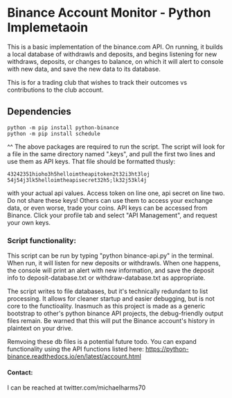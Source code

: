 # Binance Account Monitor - Python Implemetaoin

This is a basic implementation of the binance.com API. On running, it builds a local database of withdrawls and deposits, and begins listening for new withdraws, deposits, or changes to balance, on which it will alert to console with new data, and save the new data to its database.

This is for a trading club that wishes to track their outcomes vs contributions to the club account.

## Dependencies

    python -m pip install python-binance
    python -m pip install schedule
    

^^ The above packages are required to run the script. The script will look for a file in the same directory named ".keys", and pull the first two lines and use them as API keys. That file should be formatted thusly:

    43242351hioho3h5helloimtheapitoken2t32i3ht3loj
    54j54j3lk5helloimtheapisecret32h5;lk32j53kl4j

with your actual api values. Access token on line one, api secret on line two. Do not share these keys! Others can use them to access your exchange data, or even worse, trade your coins. API keys can be accessed from Binance. Click your profile tab and select "API Management", and request your own keys.

### Script functionality:

This script can be run by typing "python binance-api.py" in the terminal. When run, it will listen for new deposits or withdrawls. When one happens, the console will print an alert with new information, and save the deposit info to deposit-database.txt or withdraw-database.txt as appropriate.

The script writes to file databases, but it's technically redundant to list processing. It allows for cleaner startup and easier debugging, but is not core to the functioality. Inasmuch as this project is made as a generic bootstrap to other's python binance API projects, the debug-friendly output files remain. Be warned that this will put the Binance account's history in plaintext on your drive. 

Remvoing these db files is a potential future todo. You can expand functionality using the API functions listed here: https://python-binance.readthedocs.io/en/latest/account.html

#### Contact:

I can be reached at twitter.com/michaelharms70
